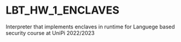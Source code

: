 # LBT_HW_1_ENCLAVES

Interpreter that implements enclaves in runtime for Languege based security course at UniPi 2022/2023